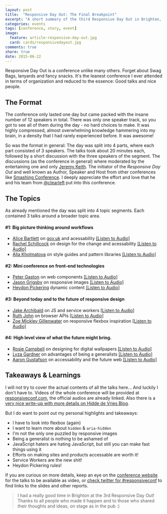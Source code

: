 ```yaml
---
layout: post
title:  "Responsive Day Out: The Final Breakpoint"
excerpt: "A short summary of the third Responsive Day Out in Brighton, outlining the conference format, topics and my personal takeaways."
categories: events
tags: [conference, story, event]
image:
  feature: article-responsive-day-out.jpg
  card: cards/responsivedayout.jpg
comments: true
share: true
date: 2015-06-22
---
```


Responsive Day Out is a conference unlike many others. Forget about Swag Bags, lanyards and fancy snacks. It's the leanest conference I ever attended in terms of organization and reduced to the essence: Good talks and nice people.

## The Format

The conference only lasted one day but came packed with the insane number of 12 speakers in total. There was only one speaker track, so you got to see all of them during the day - no hard choices to make. It was highly compressed, almost overwhelming knowledge hammering into my brain, in a density that I had rarely experienced before. It was awesome!

So was the format in general:
The day was split into 4 parts, where each part consisted of 3 speakers. The talks took about 20 minutes each, followed by a short discussion with the three speakers of the segment.
The discussions (as the conference in general) where moderated by the entertaining one and only [Jeremy Keith](https://twitter.com/adactio).
The initiator of the _Responsive Day Out_ and well known as Author, Speaker and Host from other conferences like [Smashing Conference](//smashingconf.com/).
I deeply appreciate the effort and love that he and his team from [@clearleft](https://twitter.com/clearleft) put into this conference.

## The Topics

As already mentioned the day was split into 4 topic segments. Each contained 3 talks around a broader topic area.

#### #1: Big picture thinking around workflows

* [Alice Bartlett](//twitter.com/alicebartlett) on [gov.uk](//www.gov.uk/) and acessability [[Listen to Audio]](https://huffduffer.com/adactio/243766)
* [Rachel Schillcock](//twitter.com/MissRachilli) on design for the change and acessability [[Listen to Audio]](https://huffduffer.com/adactio/243767)
* [Alla Kholmatova](//twitter.com/craftui) on style guides and pattern libraries [[Listen to Audio]](https://huffduffer.com/adactio/243768)

#### #2: Mini conference on front-end technologies

* [Peter Gaston](//twitter.com/stopsatgreen) on web components [[Listen to Audio]](https://huffduffer.com/adactio/243770)
* [Jason Grigsby](//twitter.com/grigs) on responsive images [[Listen to Audio]](https://huffduffer.com/adactio/243771)
* [Heydon Pickering](//twitter.com/heydonworks) dynamic content [[Listen to Audio]](https://huffduffer.com/adactio/243772)

#### #3: Beyond today and to the future of responsive design

* [Jake Archibald](//twitter.com/jaffathecake) on JS and service workers [[Listen to Audio]](https://huffduffer.com/adactio/243774)
* [Ruth John](//twitter.com/rumyra) on browser APIs [[Listen to Audio]](https://huffduffer.com/adactio/243775)
* [Zoe Mickley Gillenwater](//twitter.com/zomigi) on responsive flexbox inspiration [[Listen to Audio]](https://huffduffer.com/adactio/243776)

#### #4: High level view of what the future might bring.

* [Rosie Campbell](//twitter.com/RosieCampbell) on designing for digital wallpapers [[Listen to Audio]](https://huffduffer.com/adactio/243778)
* [Lyza Gardner](//twitter.com/lyzadanger) on advantages of being a generalists [[Listen to Audio]](https://huffduffer.com/adactio/243779)
* [Aaron Gustafson](//twitter.com/aarongustafson) on accessability and the future web [[Listen to Audio]](https://huffduffer.com/adactio/243780)

## Takeaways & Learnings

I will not try to cover the actual contents of all the talks here... And luckily I don't have to. Videos of the whole conference will be provided at [responsiveconf.com](//responsiveconf.com), the official audios are already linked.
Also there is a [very nice write-up with more details on Hidde de Vries Blog](https://hiddedevries.nl/en/blog/2015-06-20-responsive-day-out-3-the-final-breakpoint/).

But I do want to point out my personal highlights and takeaways:

* I have to look into flexbox (again)
* I want to learn more about `hidden` & `aria-hidden`
* I'm not the only one puzzled by responsive images
* Being a generalist is nothing to be ashamed of
* JavaScript haters are hating JavaScript, but still you can make fast things using it
* Efforts on making sites and products accessable are worth it!
* Service Workers are the new shit!
* Heydon Pickering rules!

If you are curious on more details, keep an eye on the [conference website](//responsiveconf.com) for the talks to be available as video, or [check twitter for #responsiveconf](https://twitter.com/search?q=responsiveconf&src=typd) to find links to the slides and other reports.

> I had a really good time in Brighton at the 3rd Responsive Day Out! Thanks to all people who made it happen and to those who shared their thoughts and ideas, on stage as in the pub :)
